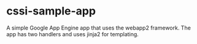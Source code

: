 # cssi-sample-app
A simple Google App Engine app that uses the webapp2 framework.  The app has two handlers and uses jinja2 for templating.
